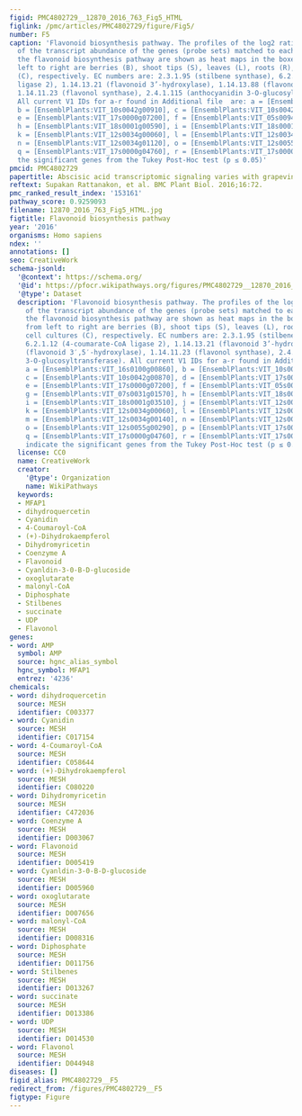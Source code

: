 ```yaml
---
figid: PMC4802729__12870_2016_763_Fig5_HTML
figlink: /pmc/articles/PMC4802729/figure/Fig5/
number: F5
caption: 'Flavonoid biosynthesis pathway. The profiles of the log2 ratio (ABA/Control)
  of the transcript abundance of the genes (probe sets) matched to each enzyme in
  the flavonoid biosynthesis pathway are shown as heat maps in the boxes. Boxes from
  left to right are berries (B), shoot tips (S), leaves (L), roots (R), and cell cultures
  (C), respectively. EC numbers are: 2.3.1.95 (stilbene synthase), 6.2.1.12 (4-coumarate-CoA
  ligase 2), 1.14.13.21 (flavonoid 3’-hydroxylase), 1.14.13.88 (flavonoid 3′,5′-hydroxylase),
  1.14.11.23 (flavonol synthase), 2.4.1.115 (anthocyanidin 3-O-glucosyltransferase).
  All current V1 IDs for a-r found in Additional file  are: a = [EnsemblPlants:VIT_16s0100g00860],
  b = [EnsemblPlants:VIT_10s0042g00910], c = [EnsemblPlants:VIT_10s0042g00870], d = [EnsemblPlants:VIT_17s0000g01790],
  e = [EnsemblPlants:VIT_17s0000g07200], f = [EnsemblPlants:VIT_05s0094g01190], g = [EnsemblPlants:VIT_07s0031g01570],
  h = [EnsemblPlants:VIT_18s0001g00590], i = [EnsemblPlants:VIT_18s0001g03510], j = [EnsemblPlants:VIT_12s0034g00030],
  k = [EnsemblPlants:VIT_12s0034g00060], l = [EnsemblPlants:VIT_12s0034g00130], m = [EnsemblPlants:VIT_12s0034g00140],
  n = [EnsemblPlants:VIT_12s0034g01120], o = [EnsemblPlants:VIT_12s0055g00290], p = [EnsemblPlants:VIT_17s0000g04750],
  q = [EnsemblPlants:VIT_17s0000g04760], r = [EnsemblPlants:VIT_17s0000g07100. * indicate
  the significant genes from the Tukey Post-Hoc test (p ≤ 0.05)'
pmcid: PMC4802729
papertitle: Abscisic acid transcriptomic signaling varies with grapevine organ.
reftext: Supakan Rattanakon, et al. BMC Plant Biol. 2016;16:72.
pmc_ranked_result_index: '153161'
pathway_score: 0.9259093
filename: 12870_2016_763_Fig5_HTML.jpg
figtitle: Flavonoid biosynthesis pathway
year: '2016'
organisms: Homo sapiens
ndex: ''
annotations: []
seo: CreativeWork
schema-jsonld:
  '@context': https://schema.org/
  '@id': https://pfocr.wikipathways.org/figures/PMC4802729__12870_2016_763_Fig5_HTML.html
  '@type': Dataset
  description: 'Flavonoid biosynthesis pathway. The profiles of the log2 ratio (ABA/Control)
    of the transcript abundance of the genes (probe sets) matched to each enzyme in
    the flavonoid biosynthesis pathway are shown as heat maps in the boxes. Boxes
    from left to right are berries (B), shoot tips (S), leaves (L), roots (R), and
    cell cultures (C), respectively. EC numbers are: 2.3.1.95 (stilbene synthase),
    6.2.1.12 (4-coumarate-CoA ligase 2), 1.14.13.21 (flavonoid 3’-hydroxylase), 1.14.13.88
    (flavonoid 3′,5′-hydroxylase), 1.14.11.23 (flavonol synthase), 2.4.1.115 (anthocyanidin
    3-O-glucosyltransferase). All current V1 IDs for a-r found in Additional file  are:
    a = [EnsemblPlants:VIT_16s0100g00860], b = [EnsemblPlants:VIT_10s0042g00910],
    c = [EnsemblPlants:VIT_10s0042g00870], d = [EnsemblPlants:VIT_17s0000g01790],
    e = [EnsemblPlants:VIT_17s0000g07200], f = [EnsemblPlants:VIT_05s0094g01190],
    g = [EnsemblPlants:VIT_07s0031g01570], h = [EnsemblPlants:VIT_18s0001g00590],
    i = [EnsemblPlants:VIT_18s0001g03510], j = [EnsemblPlants:VIT_12s0034g00030],
    k = [EnsemblPlants:VIT_12s0034g00060], l = [EnsemblPlants:VIT_12s0034g00130],
    m = [EnsemblPlants:VIT_12s0034g00140], n = [EnsemblPlants:VIT_12s0034g01120],
    o = [EnsemblPlants:VIT_12s0055g00290], p = [EnsemblPlants:VIT_17s0000g04750],
    q = [EnsemblPlants:VIT_17s0000g04760], r = [EnsemblPlants:VIT_17s0000g07100. *
    indicate the significant genes from the Tukey Post-Hoc test (p ≤ 0.05)'
  license: CC0
  name: CreativeWork
  creator:
    '@type': Organization
    name: WikiPathways
  keywords:
  - MFAP1
  - dihydroquercetin
  - Cyanidin
  - 4-Coumaroyl-CoA
  - (+)-Dihydrokaempferol
  - Dihydromyricetin
  - Coenzyme A
  - Flavonoid
  - Cyanldin-3-0-B-D-glucoside
  - oxoglutarate
  - malonyl-CoA
  - Diphosphate
  - Stilbenes
  - succinate
  - UDP
  - Flavonol
genes:
- word: AMP
  symbol: AMP
  source: hgnc_alias_symbol
  hgnc_symbol: MFAP1
  entrez: '4236'
chemicals:
- word: dihydroquercetin
  source: MESH
  identifier: C003377
- word: Cyanidin
  source: MESH
  identifier: C017154
- word: 4-Coumaroyl-CoA
  source: MESH
  identifier: C058644
- word: (+)-Dihydrokaempferol
  source: MESH
  identifier: C080220
- word: Dihydromyricetin
  source: MESH
  identifier: C472036
- word: Coenzyme A
  source: MESH
  identifier: D003067
- word: Flavonoid
  source: MESH
  identifier: D005419
- word: Cyanldin-3-0-B-D-glucoside
  source: MESH
  identifier: D005960
- word: oxoglutarate
  source: MESH
  identifier: D007656
- word: malonyl-CoA
  source: MESH
  identifier: D008316
- word: Diphosphate
  source: MESH
  identifier: D011756
- word: Stilbenes
  source: MESH
  identifier: D013267
- word: succinate
  source: MESH
  identifier: D013386
- word: UDP
  source: MESH
  identifier: D014530
- word: Flavonol
  source: MESH
  identifier: D044948
diseases: []
figid_alias: PMC4802729__F5
redirect_from: /figures/PMC4802729__F5
figtype: Figure
---
```

